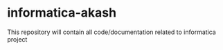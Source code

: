# informatica-akash
This repository will contain all code/documentation related to informatica project
